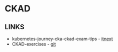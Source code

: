 # CKAD

## LINKS

- kubernetes-journey-cka-ckad-exam-tips - [itnext](https://itnext.io/kubernetes-journey-cka-ckad-exam-tips-ff73e4672833)
- CKAD-exercises - [git](https://github.com/dgkanatsios/CKAD-exercises)
